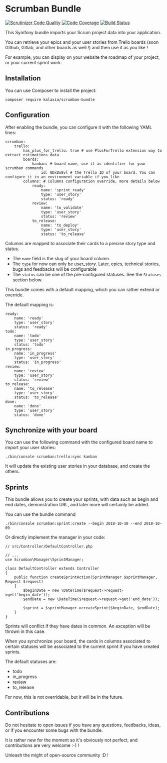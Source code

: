 Scrumban Bundle
===============

[![Scrutinizer Code Quality](https://scrutinizer-ci.com/g/Kalaxia/ScrumbanBundle/badges/quality-score.png?b=master)](https://scrutinizer-ci.com/g/Kalaxia/ScrumbanBundle/?branch=master)
[![Code Coverage](https://scrutinizer-ci.com/g/Kalaxia/ScrumbanBundle/badges/coverage.png?b=master)](https://scrutinizer-ci.com/g/Kalaxia/ScrumbanBundle/?branch=master)
[![Build Status](https://scrutinizer-ci.com/g/Kalaxia/ScrumbanBundle/badges/build.png?b=master)](https://scrutinizer-ci.com/g/Kalaxia/ScrumbanBundle/build-status/master)

This Symfony bundle imports your Scrum project data into your application.

You can retrieve your epics and your user stories from Trello boards (soon Github, Gitlab, and other boards as well !) and then use it as you like !

For example, you can display on your website the roadmap of your project, or your current sprint work.

Installation
------------

You can use Composer to install the project:

```
composer require kalaxia/scrumban-bundle
```

Configuration
-------------

After enabling the bundle, you can configure it with the following YAML lines:

```
scrumban:
    trello:
        has_plus_for_trello: true # use PlusForTrello extension way to extract estimations data
        boards:
            kanban: # board name, use it as identifier for your scrumban commands
                id: 0DxDo8vl # the Trello ID of your board. You can configure it in an environment variable if you like
        columns: # Columns configuration override, more details below
            ready:
                name: 'sprint_ready'
                type: 'user_story'
                status: 'ready'
            review:
                name: 'to_validate'
                type: 'user_story'
                status: 'review'
            to_release:
                name: 'to_deploy'
                type: 'user_story'
                status: 'to_release'
```

Columns are mapped to associate their cards to a precise story type and status.

* The ``name`` field is the slug of your board column.
* The ``type`` for now can only be *user_story*. Later, epics, technical stories, bugs and feedbacks will be configurable
* The ``status`` can be one of the pre-configured statuses. See the ``Statuses`` section below.

This bundle comes with a default mapping, which you can rather extend or override.

The default mapping is:

```
ready:
    name: 'ready'
    type: 'user_story'
    status: 'ready'
todo:
    name: 'todo'
    type: 'user_story'
    status: 'todo'
in_progress:
    name: 'in_progress'
    type: 'user_story'
    status: 'in_progress'
review:
    name: 'review'
    type: 'user_story'
    status: 'review'
to_release:
    name: 'to_release'
    type: 'user_story'
    status: 'to_release'
done:
    name: 'done'
    type: 'user_story'
    status: 'done'
```

Synchronize with your board
---------------------------

You can use the following command with the configured board name to import your user stories:

```
./bin/console scrumban:trello:sync kanban
```

It will update the existing user stories in your database, and create the others.

Sprints
-------

This bundle allows you to create your sprints, with data such as begin and end dates, demonstration URL, and later more will certainly be added.

You can use the bundle command

```
./bin/console scrumban:sprint:create --begin 2018-10-10 --end 2018-10-09
```

Or directly implement the manager in your code:

```
// src/Controller/DefaultController.php

// ...
use Scrumban\Manager\SprintManager;

class DefaultController extends Controller
{
    public function createSprintAction(SprintManager $sprintManager, Request $request)
    {
        $beginDate = new \DateTime($request->request->get('begin_date'));
        $endDate = new \DateTime($request->request->get('end_date'));

        $sprint = $sprintManager->createSprint($beginDate, $endDate);
    }
}
```

Sprints will conflict if they have dates in common. An exception will be thrown in this case.

When you synchronize your board, the cards in columns associated to certain statuses will be associated to the current sprint if you have created sprints.

The default statuses are:

* todo
* in_progress
* review
* to_release

For now, this is not overridable, but it will be in the future.

Contributions
-------------

Do not hesitate to open issues if you have any questions, feedbacks, ideas, or if you encounter some bugs with the bundle.

It is rather new for the moment so it's obviously not perfect, and contributions are very welcome :-) !

Unleash the might of open-source community :D !